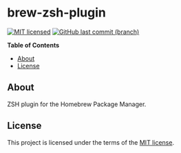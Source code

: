 # brew-zsh-plugin

[![MIT licensed](https://img.shields.io/badge/license-MIT-blue.svg)](https://opensource.org/licenses/MIT)
[![GitHub last commit (branch)](https://img.shields.io/github/last-commit/wolffaxn/brew-zsh-plugin/master.svg)](https://github.com/wolffaxn/brew-zsh-plugin)

<!-- START doctoc generated TOC please keep comment here to allow auto update -->
<!-- DON'T EDIT THIS SECTION, INSTEAD RE-RUN doctoc TO UPDATE -->
**Table of Contents**

- [About](#about)
- [License](#license)

<!-- END doctoc generated TOC please keep comment here to allow auto update -->

## About

ZSH plugin for the Homebrew Package Manager.

## License

This project is licensed under the terms of the [MIT license](LICENSE).
